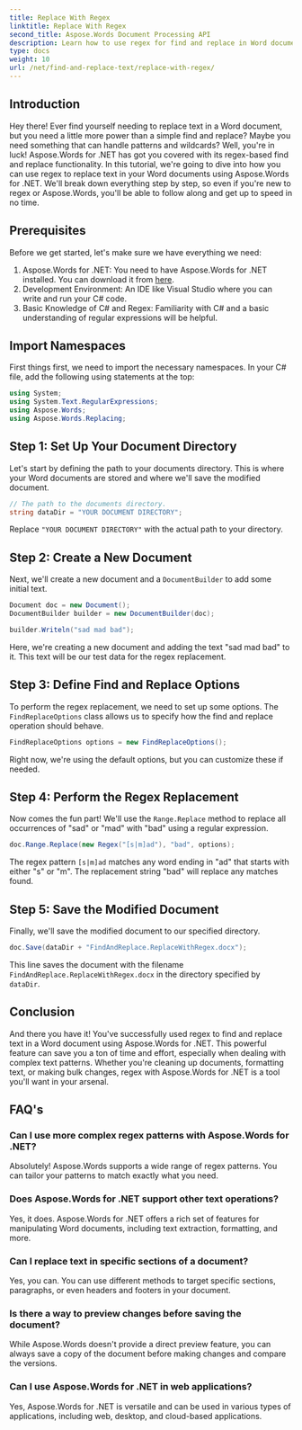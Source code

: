 ```yaml
---
title: Replace With Regex
linktitle: Replace With Regex
second_title: Aspose.Words Document Processing API
description: Learn how to use regex for find and replace in Word documents with Aspose.Words for .NET. Follow our detailed, step-by-step guide to master text manipulation.
type: docs
weight: 10
url: /net/find-and-replace-text/replace-with-regex/
---
```

## Introduction

Hey there! Ever find yourself needing to replace text in a Word document, but you need a little more power than a simple find and replace? Maybe you need something that can handle patterns and wildcards? Well, you're in luck! Aspose.Words for .NET has got you covered with its regex-based find and replace functionality. In this tutorial, we're going to dive into how you can use regex to replace text in your Word documents using Aspose.Words for .NET. We'll break down everything step by step, so even if you're new to regex or Aspose.Words, you'll be able to follow along and get up to speed in no time.

## Prerequisites

Before we get started, let's make sure we have everything we need:
1. Aspose.Words for .NET: You need to have Aspose.Words for .NET installed. You can download it from [here](https://releases.aspose.com/words/net/).
2. Development Environment: An IDE like Visual Studio where you can write and run your C# code.
3. Basic Knowledge of C# and Regex: Familiarity with C# and a basic understanding of regular expressions will be helpful.

## Import Namespaces

First things first, we need to import the necessary namespaces. In your C# file, add the following using statements at the top:

```csharp
using System;
using System.Text.RegularExpressions;
using Aspose.Words;
using Aspose.Words.Replacing;
```

## Step 1: Set Up Your Document Directory

Let's start by defining the path to your documents directory. This is where your Word documents are stored and where we'll save the modified document.

```csharp
// The path to the documents directory.
string dataDir = "YOUR DOCUMENT DIRECTORY";
```

Replace `"YOUR DOCUMENT DIRECTORY"` with the actual path to your directory.

## Step 2: Create a New Document

Next, we'll create a new document and a `DocumentBuilder` to add some initial text.

```csharp
Document doc = new Document();
DocumentBuilder builder = new DocumentBuilder(doc);

builder.Writeln("sad mad bad");
```

Here, we're creating a new document and adding the text "sad mad bad" to it. This text will be our test data for the regex replacement.

## Step 3: Define Find and Replace Options

To perform the regex replacement, we need to set up some options. The `FindReplaceOptions` class allows us to specify how the find and replace operation should behave.

```csharp
FindReplaceOptions options = new FindReplaceOptions();
```

Right now, we're using the default options, but you can customize these if needed.

## Step 4: Perform the Regex Replacement

Now comes the fun part! We'll use the `Range.Replace` method to replace all occurrences of "sad" or "mad" with "bad" using a regular expression.

```csharp
doc.Range.Replace(new Regex("[s|m]ad"), "bad", options);
```

The regex pattern `[s|m]ad` matches any word ending in "ad" that starts with either "s" or "m". The replacement string "bad" will replace any matches found.

## Step 5: Save the Modified Document

Finally, we'll save the modified document to our specified directory.

```csharp
doc.Save(dataDir + "FindAndReplace.ReplaceWithRegex.docx");
```

This line saves the document with the filename `FindAndReplace.ReplaceWithRegex.docx` in the directory specified by `dataDir`.

## Conclusion

And there you have it! You've successfully used regex to find and replace text in a Word document using Aspose.Words for .NET. This powerful feature can save you a ton of time and effort, especially when dealing with complex text patterns. Whether you're cleaning up documents, formatting text, or making bulk changes, regex with Aspose.Words for .NET is a tool you'll want in your arsenal.

## FAQ's

### Can I use more complex regex patterns with Aspose.Words for .NET?  
Absolutely! Aspose.Words supports a wide range of regex patterns. You can tailor your patterns to match exactly what you need.

### Does Aspose.Words for .NET support other text operations?  
Yes, it does. Aspose.Words for .NET offers a rich set of features for manipulating Word documents, including text extraction, formatting, and more.

### Can I replace text in specific sections of a document?  
Yes, you can. You can use different methods to target specific sections, paragraphs, or even headers and footers in your document.

### Is there a way to preview changes before saving the document?  
While Aspose.Words doesn't provide a direct preview feature, you can always save a copy of the document before making changes and compare the versions.

### Can I use Aspose.Words for .NET in web applications?  
Yes, Aspose.Words for .NET is versatile and can be used in various types of applications, including web, desktop, and cloud-based applications.
